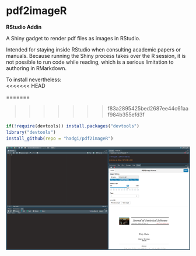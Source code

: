 # pdf2imageR

__RStudio Addin__

A Shiny gadget to render pdf files as images in RStudio.

Intended for staying inside RStudio when consulting academic papers or manuals. 
Because running the Shiny process takes over the R session, it is not possible to run code while reading, which is a serious limitation to authoring in RMarkdown.

To install nevertheless:  
<<<<<<< HEAD

=======
>>>>>>> f83a2895425bed2687ee44c61aaf984b355efd3f
``` r
if(!require(devtools)) install.packages("devtools")
library("devtools")
install_github(repo = "hadgi/pdf2imageR")
```

![alt text](https://github.com/hadgi/pdf2imageR/blob/master/img/pdf2imageR_printscreen.png "Example RStudio screen")

